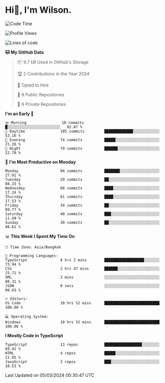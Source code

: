 # Hi👋, I'm Wilson.
<!--START_SECTION:waka-->
![Code Time](http://img.shields.io/badge/Code%20Time-1%2C204%20hrs%2020%20mins-blue)

![Profile Views](http://img.shields.io/badge/Profile%20Views-0-blue)

![Lines of code](https://img.shields.io/badge/From%20Hello%20World%20I%27ve%20Written-168.6%20thousand%20lines%20of%20code-blue)

**🐱 My GitHub Data** 

> 📦 9.7 kB Used in GitHub's Storage 
 > 
> 🏆 2 Contributions in the Year 2024
 > 
> 💼 Opted to Hire
 > 
> 📜 9 Public Repositories 
 > 
> 🔑 6 Private Repositories 
 > 
**I'm an Early 🐤** 

```text
🌞 Morning                10 commits          █░░░░░░░░░░░░░░░░░░░░░░░░   02.87 % 
🌆 Daytime                185 commits         █████████████░░░░░░░░░░░░   53.16 % 
🌃 Evening                74 commits          █████░░░░░░░░░░░░░░░░░░░░   21.26 % 
🌙 Night                  79 commits          ██████░░░░░░░░░░░░░░░░░░░   22.70 % 
```
📅 **I'm Most Productive on Monday** 

```text
Monday                   94 commits          ███████░░░░░░░░░░░░░░░░░░   27.01 % 
Tuesday                  29 commits          ██░░░░░░░░░░░░░░░░░░░░░░░   08.33 % 
Wednesday                60 commits          ████░░░░░░░░░░░░░░░░░░░░░   17.24 % 
Thursday                 61 commits          ████░░░░░░░░░░░░░░░░░░░░░   17.53 % 
Friday                   34 commits          ██░░░░░░░░░░░░░░░░░░░░░░░   09.77 % 
Saturday                 40 commits          ███░░░░░░░░░░░░░░░░░░░░░░   11.49 % 
Sunday                   30 commits          ██░░░░░░░░░░░░░░░░░░░░░░░   08.62 % 
```


📊 **This Week I Spent My Time On** 

```text
🕑︎ Time Zone: Asia/Bangkok

💬 Programming Languages: 
TypeScript               8 hrs 2 mins        ██████████████████░░░░░░░   73.94 % 
CSS                      2 hrs 47 mins       ██████░░░░░░░░░░░░░░░░░░░   25.72 % 
XML                      2 mins              ░░░░░░░░░░░░░░░░░░░░░░░░░   00.31 % 
JSON                     0 secs              ░░░░░░░░░░░░░░░░░░░░░░░░░   00.03 % 

🔥 Editors: 
VS Code                  10 hrs 52 mins      █████████████████████████   100.00 % 

💻 Operating System: 
Windows                  10 hrs 52 mins      █████████████████████████   100.00 % 
```

**I Mostly Code in TypeScript** 

```text
TypeScript               13 repos            █████████████████░░░░░░░░   68.42 % 
HTML                     4 repos             █████░░░░░░░░░░░░░░░░░░░░   21.05 % 
JavaScript               2 repos             ███░░░░░░░░░░░░░░░░░░░░░░   10.53 % 
```




 Last Updated on 05/03/2024 00:30:47 UTC
<!--END_SECTION:waka-->
